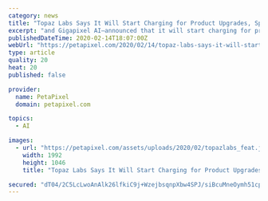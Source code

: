 ```yaml
---
category: news
title: "Topaz Labs Says It Will Start Charging for Product Upgrades, Sparks Outrage"
excerpt: "and Gigapixel AI—announced that it will start charging for product upgrades. Users are understandably upset. The announcement was made by CEO Eric Yang through the Topaz Labs community forum ..."
publishedDateTime: 2020-02-14T18:07:00Z
webUrl: "https://petapixel.com/2020/02/14/topaz-labs-says-it-will-start-charging-for-product-updates-sparks-outrage/"
type: article
quality: 20
heat: 20
published: false

provider:
  name: PetaPixel
  domain: petapixel.com

topics:
  - AI

images:
  - url: "https://petapixel.com/assets/uploads/2020/02/topazlabs_feat.jpg"
    width: 1992
    height: 1046
    title: "Topaz Labs Says It Will Start Charging for Product Upgrades, Sparks Outrage"

secured: "dT04/2C5LcLwoAnAlk26lfkiC9j+WzejbsqnpXbw4SPJ/siBcuMneOymh51cpHSRBQZHK6JlDOa2Uoc9jLMXuSPgQL6Pa39TyPLenYlGrOrhvxkHGDT30W9wD65l2MQM5ULFE7nb70ffe3HiWncYp2rqotO9jwogyluC/TbzjX2BJ0Shd7EGt9bshRBGFazzNhGGmKxrKmgYQWUhbOAbOtdIigiR8mHqOmo8MqCtAqdTjo9OLfP5ywl8tBdWmE4Vqs4Tt6HfhIJaruJFCuWFYchztnp7V1gI/OAohFQytQXxF8qEJcTT6Iv1T9qenY7Gby9CdY82TxiOEGW9iQk0Vz7D0ufPmmBMWvCcKuSVx1Wn/xZ05PR/9VX+hqCQPec+ytdam2S7JyqfbpbScf+0T/SdFzew2+R8dBrksB03pQHKxJH1Y1+1QOgxV8/12bSz8gaa9sjyJQlcdSwar383Zk7AkHfJUY7wyIwCMkZPHEA=;IyUGr73lhLr4EcHNnWNdXA=="
---
```


